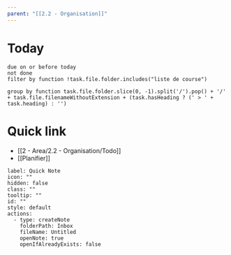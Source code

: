 ```yaml
---
parent: "[[2.2 - Organisation]]"
---
```

# Today 
```tasks
due on or before today
not done
filter by function !task.file.folder.includes("liste de course")

group by function task.file.folder.slice(0, -1).split('/').pop() + '/' + task.file.filenameWithoutExtension + (task.hasHeading ? (' > ' + task.heading) : '')
```


# Quick link
- [[2 - Area/2.2 - Organisation/Todo]]
- [[Planifier]]
```meta-bind-button
label: Quick Note
icon: ""
hidden: false
class: ""
tooltip: ""
id: ""
style: default
actions:
  - type: createNote
    folderPath: Inbox
    fileName: Untitled
    openNote: true
    openIfAlreadyExists: false

```

